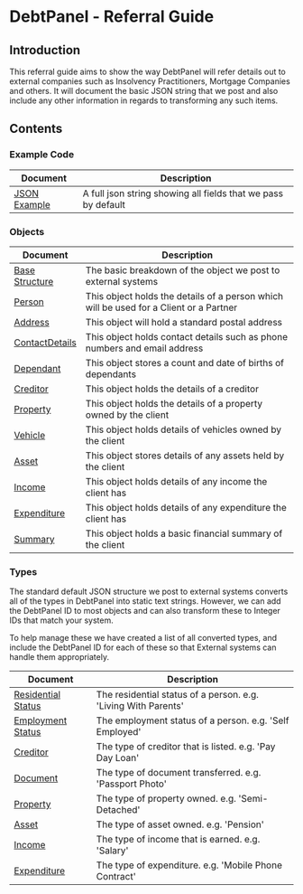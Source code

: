 # DebtPanel - Referral Guide

## Introduction

This referral guide aims to show the way DebtPanel will refer details out to
external companies such as Insolvency Practitioners, Mortgage Companies and others.
It will document the basic JSON string that we post and also include any other
information in regards to transforming any such items.

## Contents

### Example Code

Document | Description
-------- | -----------
[JSON Example](example.json) | A full json string showing all fields that we pass by default

### Objects

Document | Description
-------- | -----------
[Base Structure](objects/client.md) | The basic breakdown of the object we post to external systems
[Person](objects/person.md) | This object holds the details of a person which will be used for a Client or a Partner
[Address](objects/address.md) | This object will hold a standard postal address
[ContactDetails](objects/contact-details.md) | This object holds contact details such as phone numbers and email address
[Dependant](objects/dependant.md) | This object stores a count and date of births of dependants
[Creditor](objects/creditor.md) | This object holds the details of a creditor
[Property](objects/property.md) | This object holds the details of a property owned by the client
[Vehicle](objects/vehicle.md) | This object holds details of vehicles owned by the client
[Asset](objects/asset.md) | This object stores details of any assets held by the client
[Income](objects/income.md) | This object holds details of any income the client has
[Expenditure](objects/expenditure.md) | This object holds details of any expenditure the client has
[Summary](objects/summary.md) | This object holds a basic financial summary of the client

### Types

The standard default JSON structure we post to external systems converts all of the types in
DebtPanel into static text strings. However, we can add the DebtPanel ID to most objects and
can also transform these to Integer IDs that match your system.

To help manage these we have created a list of all converted types, and include the DebtPanel
ID for each of these so that External systems can handle them appropriately.

Document | Description
-------- | -----------
[Residential Status](types/residential-status.md) | The residential status of a person. e.g. 'Living With Parents'
[Employment Status](types/employment-status.md) | The employment status of a person. e.g. 'Self Employed'
[Creditor](types/creditor.md) | The type of creditor that is listed. e.g. 'Pay Day Loan'
[Document](types/document.md) | The type of document transferred. e.g. 'Passport Photo'
[Property](types/property.md) | The type of property owned. e.g. 'Semi-Detached'
[Asset](types/asset.md) | The type of asset owned. e.g. 'Pension'
[Income](types/income.md) | The type of income that is earned. e.g. 'Salary'
[Expenditure](types/expenditure.md) | The type of expenditure. e.g. 'Mobile Phone Contract'
